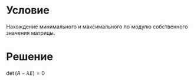 # Условие
Нахождение минимального и максимального по модулю собственного значения
матрицы.
# Решение
$\det(A - \lambda E) = 0$